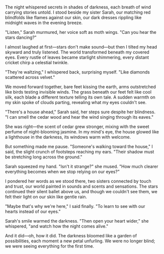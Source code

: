 The night whispered secrets in shades of darkness, each breath of wind carrying stories untold. I stood beside my sister Sarah, our matching red blindfolds like flames against our skin, our dark dresses rippling like midnight waves in the evening breeze.

"Listen," Sarah murmured, her voice soft as moth wings. "Can you hear the stars dancing?"

I almost laughed at first—stars don't make sound—but then I tilted my head skyward and truly listened. The world transformed beneath my covered eyes. Every rustle of leaves became starlight shimmering, every distant cricket chirp a celestial twinkle.

"They're waltzing," I whispered back, surprising myself. "Like diamonds scattered across velvet."

We moved forward together, bare feet kissing the earth, arms outstretched like birds testing invisible winds. The grass beneath our feet felt like cool silk, each blade a different texture telling its own tale. A sudden warmth on my skin spoke of clouds parting, revealing what my eyes couldn't see.

"There's a house ahead," Sarah said, her steps sure despite her blindness. "I can smell the cedar wood and hear the wind singing through its eaves."

She was right—the scent of cedar grew stronger, mixing with the sweet perfume of night-blooming jasmine. In my mind's eye, the house glowed like a lighthouse in the darkness, its windows warm with welcome.

But something made me pause. "Someone's walking toward the house," I said, the slight crunch of footsteps reaching my ears. "Their shadow must be stretching long across the ground."

Sarah squeezed my hand. "Isn't it strange?" she mused. "How much clearer everything becomes when we stop relying on our eyes?"

I pondered her words as we stood there, two sisters connected by touch and trust, our world painted in sounds and scents and sensations. The stars continued their silent ballet above us, and though we couldn't see them, we felt their light on our skin like gentle rain.

"Maybe that's why we're here," I said finally. "To learn to see with our hearts instead of our eyes."

Sarah's smile warmed the darkness. "Then open your heart wider," she whispered, "and watch how the night comes alive."

And it did—oh, how it did. The darkness bloomed like a garden of possibilities, each moment a new petal unfurling. We were no longer blind; we were seeing everything for the first time.
